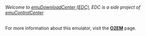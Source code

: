 ###### Welcome to [emuDownloadCenter (EDC)](https://github.com/PhoenixInteractiveNL/emuDownloadCenter/wiki/), EDC is a side project of [emuControlCenter](https://github.com/PhoenixInteractiveNL/emuControlCenter/wiki/)

For more information about this emulator, visit the [**O2EM**](https://github.com/PhoenixInteractiveNL/emuDownloadCenter/wiki/Emulator-o2em#menu) page.
